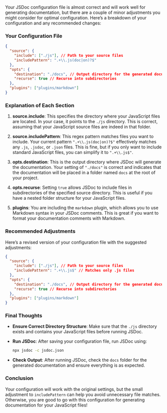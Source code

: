 Your JSDoc configuration file is almost correct and will work well for generating documentation, but there are a couple of minor adjustments you might consider for optimal configuration. Here’s a breakdown of your configuration and any recommended changes:

### Your Configuration File

```json
{
  "source": {
    "include": ["./js"], // Path to your source files
    "includePattern": ".+\\.js(doc|on)?$"
  },
  "opts": {
    "destination": "./docs", // Output directory for the generated documentation
    "recurse": true // Recurse into subdirectories
  },
  "plugins": ["plugins/markdown"]
}
```

### Explanation of Each Section

1. **source.include**: This specifies the directory where your JavaScript files are located. In your case, it points to the `./js` directory. This is correct, assuming that your JavaScript source files are indeed in that folder.

2. **source.includePattern**: This regex pattern matches files you want to include. Your current pattern `".+\\.js(doc|on)?$"` effectively matches any `.js`, `.jsdoc`, or `.json` files. This is fine, but if you only want to include standard JavaScript files, you can simplify it to `".+\\.js$"`.

3. **opts.destination**: This is the output directory where JSDoc will generate the documentation. Your setting of `"./docs"` is correct and indicates that the documentation will be placed in a folder named `docs` at the root of your project.

4. **opts.recurse**: Setting `true` allows JSDoc to include files in subdirectories of the specified source directory. This is useful if you have a nested folder structure for your JavaScript files.

5. **plugins**: You are including the `markdown` plugin, which allows you to use Markdown syntax in your JSDoc comments. This is great if you want to format your documentation comments with Markdown.

### Recommended Adjustments

Here’s a revised version of your configuration file with the suggested adjustments:

```json
{
  "source": {
    "include": ["./js"], // Path to your source files
    "includePattern": ".+\\.js$" // Matches only .js files
  },
  "opts": {
    "destination": "./docs", // Output directory for the generated documentation
    "recurse": true // Recurse into subdirectories
  },
  "plugins": ["plugins/markdown"]
}
```

### Final Thoughts

- **Ensure Correct Directory Structure**: Make sure that the `./js` directory exists and contains your JavaScript files before running JSDoc.
- **Run JSDoc**: After saving your configuration file, run JSDoc using:

  ```bash
  npx jsdoc -c jsdoc.json
  ```

- **Check Output**: After running JSDoc, check the `docs` folder for the generated documentation and ensure everything is as expected.

### Conclusion

Your configuration will work with the original settings, but the small adjustment to `includePattern` can help you avoid unnecessary file matches. Otherwise, you are good to go with this configuration for generating documentation for your JavaScript files!